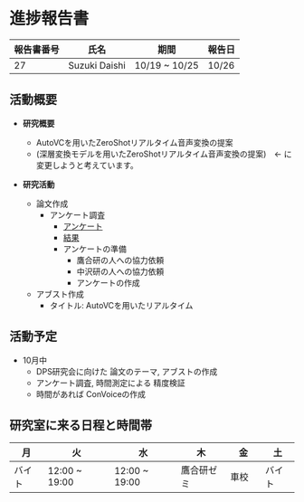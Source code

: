 
# 進捗報告書

報告書番号 | 氏名   | 期間         | 報告日
----- | ---- | ---------- | ---
27    | Suzuki Daishi | 10/19 ~ 10/25 | 10/26

## 活動概要

- **研究概要**
  - AutoVCを用いたZeroShotリアルタイム音声変換の提案
  - (深層変換モデルを用いたZeroShotリアルタイム音声変換の提案)　<- に変更しようと考えています。

- **研究活動**
  - 論文作成
    - アンケート調査
      - [アンケート](https://suzukidaishi.github.io/pd3-enquete/)
      - [結果](https://docs.google.com/spreadsheets/d/1_UgoNn5r50J8VTf8kDrYBOdPEx1jQj2fIb6xzk5-fOw/edit?usp=sharing)
      - アンケートの準備
        - 鷹合研の人への協力依頼
        - 中沢研の人への協力依頼
        - アンケートの作成
  - アブスト作成
    - タイトル: AutoVCを用いたリアルタイム

## 活動予定

- 10月中
  - DPS研究会に向けた 論文のテーマ, アブストの作成
  - アンケート調査, 時間測定による 精度検証
  - 時間があれば ConVoiceの作成

## 研究室に来る日程と時間帯

| 月             | 火            | 水            | 木            | 金             | 土
| ------------- | ------------- | ------------- | ------------- | ------------- | -------------
| バイト | 12:00 ~ 19:00  | 12:00 ~ 19:00 | 鷹合研ゼミ | 車校　| バイト
